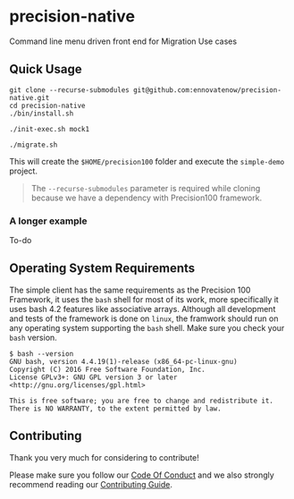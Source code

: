 # precision-native
Command line menu driven front end for Migration Use cases


## Quick Usage
```
git clone --recurse-submodules git@github.com:ennovatenow/precision-native.git
cd precision-native
./bin/install.sh

./init-exec.sh mock1

./migrate.sh
```

This will create the `$HOME/precision100` folder and execute the `simple-demo` project.

> The `--recurse-submodules` parameter is required while cloning because we have a dependency with Precision100 framework.


### A longer example
To-do

## Operating System Requirements
The simple client has the same requirements as the Precision 100 Framework, it uses the `bash` shell for most of its work, more specifically it uses bash 4.2 features like associative arrays. Although all development and tests of the framework is done on `linux`, the framwork should run on any operating system supporting the `bash` shell.
Make sure you check your `bash` version.

```
$ bash --version
GNU bash, version 4.4.19(1)-release (x86_64-pc-linux-gnu)
Copyright (C) 2016 Free Software Foundation, Inc.
License GPLv3+: GNU GPL version 3 or later <http://gnu.org/licenses/gpl.html>

This is free software; you are free to change and redistribute it.
There is NO WARRANTY, to the extent permitted by law.
```

## Contributing
Thank you very much for considering to contribute!

Please make sure you follow our [Code Of Conduct](CODE_OF_CONDUCT.md) and we also strongly recommend reading our [Contributing Guide](CONTRIBUTING.md).
